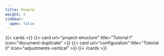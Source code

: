 ```yaml
---
title: People
weight: 2
sidebar:
  open: false
---
```


{{< cards >}}
  {{< card url="project-structure" title="Tutorial I" icon="document-duplicate" >}}
  {{< card url="configuration" title="Tutorial II" icon="adjustments-vertical" >}}
{{< /cards >}}
